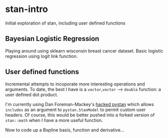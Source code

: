 # stan-intro
Initial exploration of stan, including user defined functions

## Bayesian Logistic Regression
Playing around using sklearn wisconsin breast cancer dataset. Basic logistic regression using logit link function.

## User defined functions
Incremental attempts to incoporate more interesting operations and arguments. To date, the best I have is a `vector`,`vector` --> `double` function: a user defined dot product. 
  
I'm currently using Dan Foreman-Mackey's [hacked pystan](http://dfm.io/posts/stan-c++/) which allows `includes` as an argument to `pystan.StanModel` to permit custom user headers. Of course, this would be better pushed into a forked version of `stan::math` when I have a more useful function.

Now to code up a Bspline basis, function and derivative...
